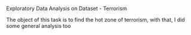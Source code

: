 Exploratory Data Analysis on Dataset - Terrorism 

The object of this task is to find the hot zone of terrorism,
with that, I did some general analysis too
